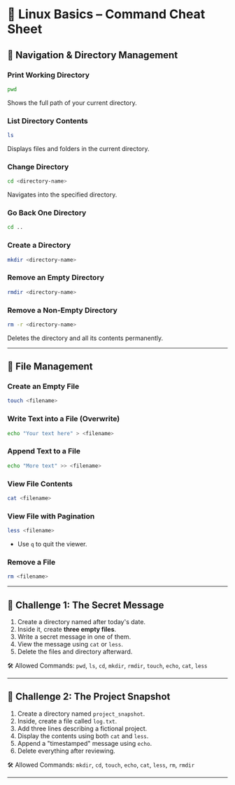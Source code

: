 
# 🐧 Linux Basics – Command Cheat Sheet

## 📁 Navigation & Directory Management

### Print Working Directory
```bash
pwd
```
Shows the full path of your current directory.

### List Directory Contents
```bash
ls
```
Displays files and folders in the current directory.

### Change Directory
```bash
cd <directory-name>
```
Navigates into the specified directory.

### Go Back One Directory
```bash
cd ..
```

### Create a Directory
```bash
mkdir <directory-name>
```

### Remove an Empty Directory
```bash
rmdir <directory-name>
```

### Remove a Non-Empty Directory
```bash
rm -r <directory-name>
```
Deletes the directory and all its contents permanently.

---

## 📄 File Management

### Create an Empty File
```bash
touch <filename>
```

### Write Text into a File (Overwrite)
```bash
echo "Your text here" > <filename>
```

### Append Text to a File
```bash
echo "More text" >> <filename>
```

### View File Contents
```bash
cat <filename>
```

### View File with Pagination
```bash
less <filename>
```
- Use `q` to quit the viewer.

### Remove a File
```bash
rm <filename>
```

---

## 🎯 Challenge 1: The Secret Message

1. Create a directory named after today's date.
2. Inside it, create **three empty files**.
3. Write a secret message in one of them.
4. View the message using `cat` or `less`.
5. Delete the files and directory afterward.

🛠️ Allowed Commands: `pwd`, `ls`, `cd`, `mkdir`, `rmdir`, `touch`, `echo`, `cat`, `less`

---

## 🎯 Challenge 2: The Project Snapshot

1. Create a directory named `project_snapshot`.
2. Inside, create a file called `log.txt`.
3. Add three lines describing a fictional project.
4. Display the contents using both `cat` and `less`.
5. Append a "timestamped" message using `echo`.
6. Delete everything after reviewing.

🛠️ Allowed Commands: `mkdir`, `cd`, `touch`, `echo`, `cat`, `less`, `rm`, `rmdir`

---

